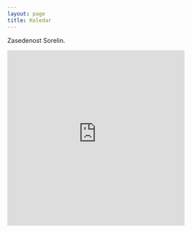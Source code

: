 ```yaml
---
layout: page
title: Koledar
---
```


Zasedenost Sorelin.

<iframe src="https://calendar.google.com/calendar/embed?title=Testni%20koledar&amp;height=400&amp;wkst=2&amp;hl=sl&amp;bgcolor=%23FFFFFF&amp;src=en.slovenian%23holiday%40group.v.calendar.google.com&amp;color=%23A32929&amp;ctz=Europe%2FBelgrade" style="border-width:0" width="80%" height="400" frameborder="0" scrolling="no"></iframe>
